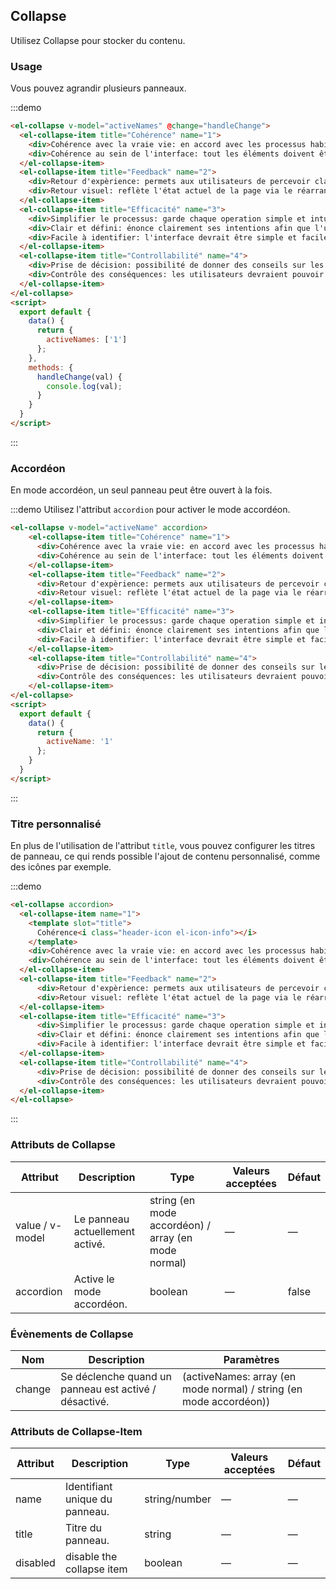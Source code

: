 ## Collapse

Utilisez Collapse pour stocker du contenu.

### Usage

Vous pouvez agrandir plusieurs panneaux.

:::demo
```html
<el-collapse v-model="activeNames" @change="handleChange">
  <el-collapse-item title="Cohérence" name="1">
    <div>Cohérence avec la vraie vie: en accord avec les processus habituels de la vie réelle, conforme aux langages et habitudes des utilisateurs;</div>
    <div>Cohérence au sein de l'interface: tout les éléments doivent être cohérents entre eux et suivre les mêmes règles, par exemple: le style global, les icônes, la position des éléments, etc.</div>
  </el-collapse-item>
  <el-collapse-item title="Feedback" name="2">
    <div>Retour d'expèrience: permets aux utilisateurs de percevoir clairement leur opérations par le biais d'animations et d'effets interactifs.</div>
    <div>Retour visuel: reflète l'état actuel de la page via le réarrangement ou la mise à jour des éléments.</div>
  </el-collapse-item>
  <el-collapse-item title="Efficacité" name="3">
    <div>Simplifier le processus: garde chaque operation simple et intuitive.;</div>
    <div>Clair et défini: énonce clairement ses intentions afin que l'utilisateur puisse comprendre et prendre une décision rapidement;</div>
    <div>Facile à identifier: l'interface devrait être simple et facile d'accès, afin que les utilisateurs n'ai pas d'efforts de mémorisation à faire.</div>
  </el-collapse-item>
  <el-collapse-item title="Controllabilité" name="4">
    <div>Prise de décision: possibilité de donner des conseils sur les opérations, mais ne jamais prendre de décisions à la place des utilisateurs;</div>
    <div>Contrôle des conséquences: les utilisateurs devraient pouvoir contrôler l'exécution de leurs opérations, y compris l'annulation et la suppression des opérations courantes.</div>
  </el-collapse-item>
</el-collapse>
<script>
  export default {
    data() {
      return {
        activeNames: ['1']
      };
    },
    methods: {
      handleChange(val) {
        console.log(val);
      }
    }
  }
</script>
```
:::

### Accordéon

En mode accordéon, un seul panneau peut être ouvert à la fois.

:::demo Utilisez l'attribut `accordion` pour activer le mode accordéon.
```html
<el-collapse v-model="activeName" accordion>
    <el-collapse-item title="Cohérence" name="1">
      <div>Cohérence avec la vraie vie: en accord avec les processus habituels de la vie réelle, conforme aux langages et habitudes des utilisateurs;</div>
      <div>Cohérence au sein de l'interface: tout les éléments doivent être cohérents entre eux et suivre les mêmes règles, par exemple: le style global, les icônes, la position des éléments, etc.</div>
    </el-collapse-item>
    <el-collapse-item title="Feedback" name="2">
      <div>Retour d'expèrience: permets aux utilisateurs de percevoir clairement leur opérations par le biais d'animations et d'effets interactifs.</div>
      <div>Retour visuel: reflète l'état actuel de la page via le réarrangement ou la mise à jour des éléments.</div>
    </el-collapse-item>
    <el-collapse-item title="Efficacité" name="3">
      <div>Simplifier le processus: garde chaque operation simple et intuitive.;</div>
      <div>Clair et défini: énonce clairement ses intentions afin que l'utilisateur puisse comprendre et prendre une décision rapidement;</div>
      <div>Facile à identifier: l'interface devrait être simple et facile d'accès, afin que les utilisateurs n'ai pas d'efforts de mémorisation à faire.</div>
    </el-collapse-item>
    <el-collapse-item title="Controllabilité" name="4">
      <div>Prise de décision: possibilité de donner des conseils sur les opérations, mais ne jamais prendre de décisions à la place des utilisateurs;</div>
      <div>Contrôle des conséquences: les utilisateurs devraient pouvoir contrôler l'exécution de leurs opérations, y compris l'annulation et la suppression des opérations courantes.</div>
    </el-collapse-item>
</el-collapse>
<script>
  export default {
    data() {
      return {
        activeName: '1'
      };
    }
  }
</script>
```
:::

### Titre personnalisé

En plus de l'utilisation de l'attribut `title`, vous pouvez configurer les titres de panneau, ce qui rends possible l'ajout de contenu personnalisé, comme des icônes par exemple.

:::demo
```html
<el-collapse accordion>
  <el-collapse-item name="1">
    <template slot="title">
      Cohérence<i class="header-icon el-icon-info"></i>
    </template>
    <div>Cohérence avec la vraie vie: en accord avec les processus habituels de la vie réelle, conforme aux langages et habitudes des utilisateurs;</div>
    <div>Cohérence au sein de l'interface: tout les éléments doivent être cohérents entre eux et suivre les mêmes règles, par exemple: le style global, les icônes, la position des éléments, etc.</div>
  </el-collapse-item>
  <el-collapse-item title="Feedback" name="2">
      <div>Retour d'expèrience: permets aux utilisateurs de percevoir clairement leur opérations par le biais d'animations et d'effets interactifs.</div>
      <div>Retour visuel: reflète l'état actuel de la page via le réarrangement ou la mise à jour des éléments.</div>
  </el-collapse-item>
  <el-collapse-item title="Efficacité" name="3">
      <div>Simplifier le processus: garde chaque operation simple et intuitive.;</div>
      <div>Clair et défini: énonce clairement ses intentions afin que l'utilisateur puisse comprendre et prendre une décision rapidement;</div>
      <div>Facile à identifier: l'interface devrait être simple et facile d'accès, afin que les utilisateurs n'ai pas d'efforts de mémorisation à faire.</div>
  </el-collapse-item>
  <el-collapse-item title="Controllabilité" name="4">
      <div>Prise de décision: possibilité de donner des conseils sur les opérations, mais ne jamais prendre de décisions à la place des utilisateurs;</div>
      <div>Contrôle des conséquences: les utilisateurs devraient pouvoir contrôler l'exécution de leurs opérations, y compris l'annulation et la suppression des opérations courantes.</div>
  </el-collapse-item>
</el-collapse>
```
:::

### Attributs de Collapse
| Attribut      | Description          | Type      | Valeurs acceptées       | Défaut  |
|---------- |-------------- |---------- |--------------------------------  |-------- |
| value / v-model | Le panneau actuellement activé. | string (en mode accordéon) / array (en mode normal) | — | — |
| accordion | Active le mode accordéon. | boolean | — | false |

### Évènements de Collapse
| Nom | Description | Paramètres |
|---------|---------|---------|
| change | Se déclenche quand un panneau est activé / désactivé. | (activeNames: array (en mode normal) / string (en mode accordéon)) |

### Attributs de Collapse-Item
| Attribut      | Description          | Type      | Valeurs acceptées       | Défaut  |
|---------- |-------------- |---------- |--------------------------------  |-------- |
| name      | Identifiant unique du panneau. | string/number | — | — |
| title     | Titre du panneau.              | string        | — | — |
| disabled  | disable the collapse item      | boolean       | — | — |
